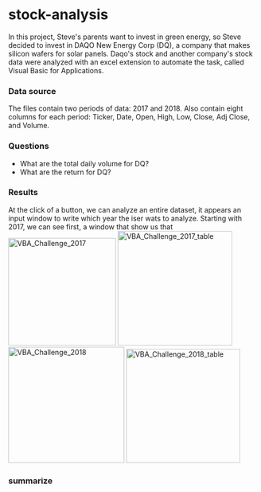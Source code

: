 # stock-analysis
In this project, Steve's parents want to invest in green energy, so Steve decided to invest in DAQO New Energy Corp (DQ), a company that makes silicon wafers for solar panels. Daqo's stock and another company's stock data were analyzed with an excel extension to automate the task, called Visual Basic for Applications.

### Data source
The files contain two periods of data: 2017 and 2018. Also contain eight columns for each period: Ticker, Date, Open, High, Low, Close, Adj Close, and Volume.


### Questions
* What are the total daily volume for DQ?
* What are the return for DQ?

### Results

At the click of a button, we can analyze an entire dataset, it appears an input window to write which year the iser wats to analyze.
Starting with 2017, we can see first, a window that show us that 
<img width="216" alt="VBA_Challenge_2017" src="https://user-images.githubusercontent.com/96165500/184459112-05d21ed5-d4a3-4629-973e-c8e8cc502161.png">
<img width="230" alt="VBA_Challenge_2017_table" src="https://user-images.githubusercontent.com/96165500/184459121-ab728583-9867-427c-b52c-73c6a26be134.png">
<img width="233" alt="VBA_Challenge_2018" src="https://user-images.githubusercontent.com/96165500/184459127-adc7fb8d-82bd-4738-b706-520d7d695b3e.png">
<img width="229" alt="VBA_Challenge_2018_table" src="https://user-images.githubusercontent.com/96165500/184459132-d061853c-777b-4c84-84cb-95146deadc6c.png">

### summarize
